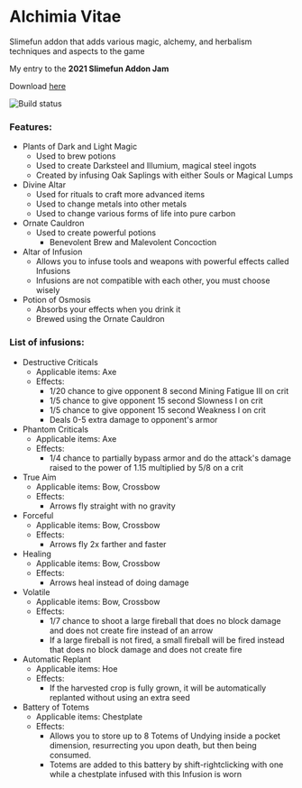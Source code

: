 # Alchimia Vitae
Slimefun addon that adds various magic, alchemy, and herbalism techniques and aspects to the game

My entry to the **2021 Slimefun Addon Jam**

Download [here](https://thebusybiscuit.github.io/builds/Apeiros-46B/AlchimiaVitae/master/) 

![Build status](https://thebusybiscuit.github.io/builds/Apeiros-46B/AlchimiaVitae/master/badge.svg)

### Features:
- Plants of Dark and Light Magic
  - Used to brew potions
  - Used to create Darksteel and Illumium, magical steel ingots
  - Created by infusing Oak Saplings with either Souls or Magical Lumps
- Divine Altar
  - Used for rituals to craft more advanced items
  - Used to change metals into other metals
  - Used to change various forms of life into pure carbon
- Ornate Cauldron
  - Used to create powerful potions
    - Benevolent Brew and Malevolent Concoction
- Altar of Infusion
  - Allows you to infuse tools and weapons with powerful effects called Infusions
  - Infusions are not compatible with each other, you must choose wisely
- Potion of Osmosis
  - Absorbs your effects when you drink it
  - Brewed using the Ornate Cauldron


### List of infusions:
- Destructive Criticals
  - Applicable items: Axe
  - Effects:
    - 1/20 chance to give opponent 8 second Mining Fatigue III on crit
    - 1/5 chance to give opponent 15 second Slowness I on crit
    - 1/5 chance to give opponent 15 second Weakness I on crit
    - Deals 0-5 extra damage to opponent's armor 
- Phantom Criticals
  - Applicable items: Axe
  - Effects:
    - 1/4 chance to partially bypass armor and do the attack's damage raised to the power of 1.15 multiplied by 5/8 on a crit
- True Aim
  - Applicable items: Bow, Crossbow
  - Effects:
    - Arrows fly straight with no gravity
- Forceful
  - Applicable items: Bow, Crossbow
  - Effects:
    - Arrows fly 2x farther and faster
- Healing
  - Applicable items: Bow, Crossbow
  - Effects:
    - Arrows heal instead of doing damage
- Volatile
  - Applicable items: Bow, Crossbow
  - Effects:
    - 1/7 chance to shoot a large fireball that does no block damage and does not create fire instead of an arrow
    - If a large fireball is not fired, a small fireball will be fired instead that does no block damage and does not create fire
- Automatic Replant
  - Applicable items: Hoe
  - Effects:
    - If the harvested crop is fully grown, it will be automatically replanted without using an extra seed
- Battery of Totems
  - Applicable items: Chestplate
  - Effects:
    - Allows you to store up to 8 Totems of Undying inside a pocket dimension, resurrecting you upon death, but then being consumed.
    - Totems are added to this battery by shift-rightclicking with one while a chestplate infused with this Infusion is worn
